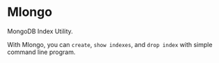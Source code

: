 # Mlongo

MongoDB Index Utility.

With Mlongo, you can `create`, `show indexes`, and `drop index` with simple command line program.